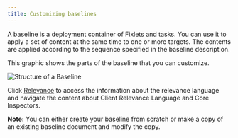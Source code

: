 ```yaml
---
title: Customizing baselines
---
```


A baseline is a deployment container of Fixlets and tasks. You can use it to
apply a set of content at the same time to one or more targets. The contents
are applied according to the sequence specified in the baseline description.

This graphic shows the parts of the baseline that you can customize.


![Structure of a Baseline](/static/img/baseline-structure.png)


Click [Relevance](/relevance/) to access the information about the relevance 
language and navigate the content about Client Relevance Language and Core 
Inspectors.

**Note:** You can either create your baseline from scratch or make a copy of 
an existing baseline document and modify the copy.
